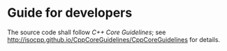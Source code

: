 Guide for developers
====================
The source code shall follow *C++ Core Guidelines*;
see http://isocpp.github.io/CppCoreGuidelines/CppCoreGuidelines for details. 

